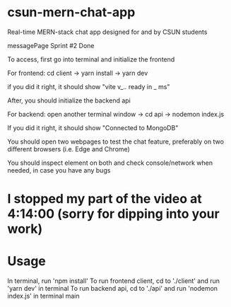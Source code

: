 # csun-mern-chat-app
Real-time MERN-stack chat app designed for and by CSUN students

messagePage
Sprint #2 Done

To access, first go into terminal and initialize the frontend

For frontend: cd client -> yarn install -> yarn dev

if you did it right, it should show "vite v_._._ ready in _ ms"

After, you should initialize the backend api

For backend: open another terminal window -> cd api -> nodemon index.js

If you did it right, it should show "Connected to MongoDB"

You should open two webpages to test the chat feature, preferably on two different browsers (i.e. Edge and Chrome)

You should inspect element on both and check console/network when needed, in case you have any bugs

I stopped my part of the video at 4:14:00 (sorry for dipping into your work)
=======
# Usage
In terminal, run 'npm install'
To run frontend client, cd to './client' and run 'yarn dev' in terminal
To run backend api, cd to './api' and run 'nodemon index.js' in terminal
main
